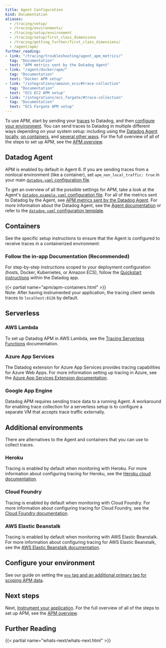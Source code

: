 ```yaml
---
title: Agent Configuration
kind: Documentation
aliases:
  - /tracing/setup/
  - /tracing/environments/
  - /tracing/setup/environment
  - /tracing/setup/first_class_dimensions
  - /tracing/getting_further/first_class_dimensions/
  - /agent/apm/
further_reading:
- link: "/tracing/troubleshooting/agent_apm_metrics/"
  tag: "Documentation"
  text: "APM metrics sent by the Datadog Agent"
- link: "/agent/docker/apm/"
  tag: "Documentation"
  text: "Docker APM setup"
- link: "/integrations/amazon_ecs/#trace-collection"
  tag: "Documentation"
  text: "ECS EC2 APM setup"
- link: "/integrations/ecs_fargate/#trace-collection"
  tag: "Documentation"
  text: "ECS Fargate APM setup"
---
```


To use APM, start by sending your [traces][1] to Datadog, and then [configure your environment](#configure-your-environment). You can send traces to Datadog in multiple different ways depending on your system setup: including using the [Datadog Agent locally](#datadog-agent), [on containers](#containers), and [several other ways](#additional-environments). For the full overview of all of the steps to set up APM, see the [APM overview][2].

## Datadog Agent

APM is enabled by default in Agent 6. If you are sending traces from a nonlocal environment (like a container), set `apm_non_local_traffic: true` in your main [`datadog.yaml` configuration file][3].

To get an overview of all the possible settings for APM, take a look at the Agent's [`datadog.example.yaml` configuration file][4]. For all of the metrics sent to Datadog by the Agent, see [APM metrics sent by the Datadog Agent][5]. For more information about the Datadog Agent, see the [Agent documentation][6] or refer to the [`datadog.yaml` configuration template][4].

## Containers

See the specific setup instructions to ensure that the Agent is configured to receive traces in a containerized environment:

### Follow the in-app Documentation (Recommended)

For step-by-step instructions scoped to your deployment configuration (hosts, Docker, Kubernetes, or Amazon ECS), follow the [Quickstart instructions][7] within the Datadog app.

{{< partial name="apm/apm-containers.html" >}}
</br>
Note: After having instrumented your application, the tracing client sends traces to `localhost:8126` by default.

## Serverless

### AWS Lambda

To set up Datadog APM in AWS Lambda, see the [Tracing Serverless Functions][8] documentation.

### Azure App Services

The Datadog extension for Azure App Services provides tracing capabilities for Azure Web Apps. For more information setting up tracing in Azure, see the [Azure App Services Extension documentation][9].

### Google App Engine

Datadog APM requires sending trace data to a running Agent. A workaround for enabling trace collection for a serverless setup is to configure a separate VM that accepts trace traffic externally.

## Additional environments

There are alternatives to the Agent and containers that you can use to collect traces.

### Heroku

Tracing is enabled by default when monitoring with Heroku. For more information about configuring tracing for Heroku, see the [Heroku cloud documentation][10].

### Cloud Foundry

Tracing is enabled by default when monitoring with Cloud Foundry. For more information about configuring tracing for Cloud Foundry, see the [Cloud Foundry documentation][11].

### AWS Elastic Beanstalk

Tracing is enabled by default when monitoring with AWS Elastic Beanstalk. For more information about configuring tracing for AWS Elastic Beanstalk, see the [AWS Elastic Beanstalk documentation][12].

## Configure your environment

See our guide on setting the [`env` tag and an additional primary tag for scoping APM data][13].

## Next steps

Next, [Instrument your application][14]. For the full overview of all of the steps to set up APM, see the [APM overview][2].

## Further Reading

{{< partial name="whats-next/whats-next.html" >}}

[1]: /tracing/visualization/#trace
[2]: /tracing/
[3]: /agent/guide/agent-configuration-files/#agent-main-configuration-file
[4]: https://github.com/DataDog/datadog-agent/blob/master/pkg/config/config_template.yaml
[5]: /tracing/send_traces/agent-apm-metrics/
[6]: /agent/
[7]: https://app.datadoghq.com/apm/docs
[8]: /tracing/serverless_functions/
[9]: /infrastructure/serverless/azure_app_services/#overview
[10]: /agent/basic_agent_usage/heroku/#installation
[11]: /integrations/cloud_foundry/#trace-collection
[12]: /integrations/amazon_elasticbeanstalk/
[13]: /tracing/guide/setting_primary_tags_to_scope/#definition
[14]: /tracing/setup/
